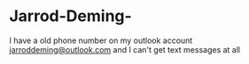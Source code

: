 # Jarrod-Deming-
I have a old phone number on my outlook account jarroddeming@outlook.com and I can't get text messages at all 
